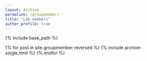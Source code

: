 ```yaml
---
layout: archive
permalink: /groupmember/
title: "Lab members"
author_profile: true
---
```


{% include base_path %}

{% for post in site.groupmember reversed %}
  {% include archive-single.html %}
{% endfor %}






